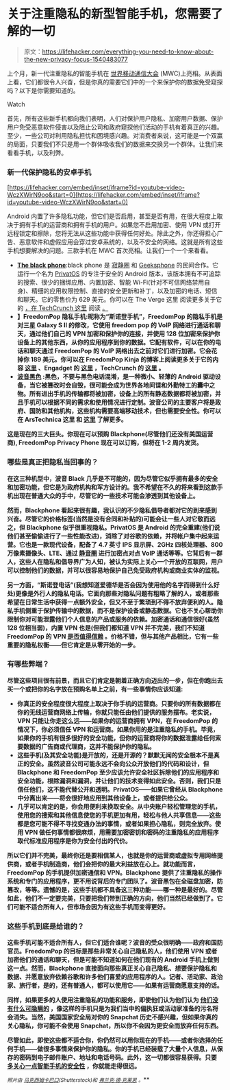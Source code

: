 # 关于注重隐私的新型智能手机，您需要了解的一切

> 原文：<https://lifehacker.com/everything-you-need-to-know-about-the-new-privacy-focus-1540483077>

上个月，新一代注重隐私的智能手机在 [世界移动通信大会](http://www.mobileworldcongress.com/) (MWC)上亮相。从表面上看，它们都很令人兴奋，但是你真的需要它们中的一个来保护你的数据免受窥探吗？以下是你需要知道的。

Watch

首先，所有这些新手机都向我们表明，人们对保护用户隐私、加密用户数据、保护用户免受恶意软件侵害以及阻止公司和政府窥探他们活动的手机有着真正的兴趣。至少，一些公司对利用隐私担忧和困境感兴趣。对消费者来说，这可能是一个双赢的局面，只要我们不只是用一个群体吸收我们的数据来交换另一个群体。让我们来看看手机，以及利弊。

### 新一代保护隐私的安卓手机

 [https://lifehacker.com/embed/inset/iframe?id=youtube-video-WczXWirN9oo&start=0](https://lifehacker.com/embed/inset/iframe?id=youtube-video-WczXWirN9oo&start=0) 

Android 内置了许多隐私功能，但它们是否启用，甚至是否有用，在很大程度上取决于拥有手机的运营商和拥有手机的用户。如果您不启用加密、使用 VPN 或打开远程锁定和擦除，您将无法从这些功能中获得任何好处。除此之外，你还得担心广告、恶意软件和虚假应用会穿过安卓系统的，以及不安全的网络。这就是所有这些手机想要解决的问题。三款手机在 MWC 首次亮相。让我们一个一个来看看。

*   [**The black phone**](https://www.blackphone.ch/):black phone 是 [寂静圈](https://silentcircle.com/) 和 [Geeksphone](http://www.geeksphone.com/) 的民间合作。它运行一个名为 [PrivatOS](https://www.blackphone.ch/phone/#privatosvsandroid) 的专注于安全的 Android 版本，该版本拥有不可追踪的搜索、很少的捆绑应用、内置加密、智能 Wi-Fi(针对不可信网络禁用自身)、精细的应用权限控制、直接的安全更新和补丁，以及加密的电话、短信和聊天。它的零售价为 629 美元。你可以在 The Verge 这里 阅读更多关于它的 [，在 TechCrunch 这里](http://www.theverge.com/2014/2/24/5441642/blackphone-silent-circle-geeksphone-pre-order-launch) 阅读 [。](http://techcrunch.com/2014/02/26/close-look-at-blackphone/)
*   [](http://www.freedompop.com/theprivacyphone?utm_source=freedompop&utm_medium=kinja&utm_campaign=snowden)**】FreedomPop 隐私手机:昵称为“斯诺登手机”，FreedomPop 的隐私手机是对三星 Galaxy S II 的修改，它使用 freedom pop 的 VoIP 网络进行通话和聊天，通过他们自己的 VPN 加密和保护你的连接，并使用 128 位加密来保护你设备上的其他东西，从你的应用程序到你的数据。它配有软件，可以在你的电话和聊天通过 FreedomPop 的 VoIP 网络出去之前对它们进行加密。它会花掉你 189 美元。你可以在 FreedomPop Kinja 的博客上阅读更多关于它的内容 [这里](http://freedompop.kinja.com/move-over-justin-timberlake-freedompop-is-bringing-pr-1538029847) 、Engadget 的 [这里](http://www.engadget.com/2014/03/05/freedompop-privacy-phone/) ，TechCrunch 的 [这里](http://techcrunch.com/2014/03/04/freedompop-announces-the-privacy-phone-a-k-a-the-snowden-phone-a-k-a-the-terrorist-phone/) 。**
*   **[**波音黑色**](http://www.boeing.com/boeing/defense-space/ic/black/index.page) :黑色，不要与黑色电话混淆，是一种微小、轻薄的 Android 驱动设备，当它被篡改时会自毁，很可能会成为世界各地间谍和外勤特工的囊中之物。所有进出手机的传输都将被加密，设备上的所有静态数据都将被加密，并且手机可以根据不同的需求和使用情况进行定制。波音公司的主要客户将是政府、国防和其他机构，这些机构需要高端移动技术，但也需要安全性。你可以在 ArsTechnica 这里 和 [这里](http://arstechnica.com/information-technology/2014/02/deep-black-more-details-on-boeings-new-secure-android-smartphone/) 了解更多。**

**这是现在的三大巨头。你现在可以预购 Blackphone(尽管他们还没有美国运营商), FreedomPop Privacy Phone 现在可以订购，但将在 1-2 周内发货。**

### **哪些是真正把隐私当回事的？**

**在这三种机型中，波音 Black 几乎是不可能的，因为尽管它似乎拥有最多的安全和加密功能，但它是为政府机构和军方设计的。我不希望在不久的将来看到这款手机出现在普通大众的手中，尽管它的一些技术可能会渗透到其他设备上。**

**然而，Blackphone 看起来很有趣，我认识的不少隐私倡导者都对它的到来感到兴奋。尽管它的价格标签(当然是没有合同和补贴的)可能会让一些人对它敬而远之，但 Blackphone 似乎很重视隐私。PrivatOS 是 Android 的完全重建(他们说他们甚至偷偷进行了一些性能改进)，消除了对谷歌的依赖，并将帐户集中起来运营。它也是一款现代设备，配备了 4.7 英寸 IPS 显示屏、2GHz 四核处理器、800 万像素摄像头、LTE、通过 [静音圈](https://silentcircle.com/web/silent-phone/) 进行加密点对点 VoIP 通话等等。它背后有一群人，这些人在隐私和倡导界广为人知，被认为实际上关心一个开放的互联网，用户可以控制他们的数据，并可以很容易地保护自己免受政府机构或商业实体的监视。**

**另一方面，“斯诺登电话”(我想知道爱德华是否会因为使用他的名字而得到什么好处)更像是外行人的隐私电话。它面向那些对隐私问题有粗略了解的人，或者那些希望在日常生活中获得一点额外安全，但又不至于繁琐到不得不放弃便利的人。隐私手机侧重于保护传输中的数据，而不是保护设备或静态数据。它也不关心帮助你限制你对可能泄露他们个人信息的产品或服务的依赖。加密通话和通信很好(虽然 128 位相当弱)，内置 VPN 也是(但我们都知道 VPN 并不完美，我们不知道 FreedomPop 的 VPN [是否值得信赖](http://lifehacker.com) 。价格不错，但与其他产品相比，它有一些重要的隐私权衡——但它肯定是从零开始的一步。**

### **有哪些弊端？**

**尽管这些项目很有前景，而且它们肯定是朝着正确方向迈出的一步，但在你跑出去买一个或把你的名字放在预购名单上之前，有一些事情你应该知道:**

*   **你真正的安全程度很大程度上取决于你手机的运营商。只要你的所有数据都在你的无线运营商网络上传输，你就只能任由他们提供的服务摆布。老实说，VPN 只能让你走这么远——如果你的运营商拥有 VPN，在 FreedomPop 的情况下，你必须信任 VPN 和运营商。如果你用的是注重隐私的手机。毕竟，如果你的手机有很多很好的安全功能，但你的运营商将你的数据泄露给任何索要数据的广告商或代理商，这并不能保护你的隐私。**
*   **这些手机(及其安全功能)是开放的，还是开源的？默默无闻的安全根本不是真正的安全。虽然波音公司可能永远不会向公众开放他们的代码和设计，但 Blackphone 和 FreedomPop 至少应该允许安全社区拆除他们的应用程序和安全功能，根除漏洞和漏洞，并让他们的技术变得如此安全。否则，我们只是信任他们，这不能代替公开和透明。PrivatOS——如果它曾经从 Blackphone 中分离出来——将会很好地应用到其他设备上，或者提供给公众。**
*   **几乎可以肯定的是，你会用便利来换取安全。从中央账户轻松管理您的手机，使用您的搜索和其他信息使您的手机更加有用，轻松与他人共享信息——这些都是您可能不得不寻找变通办法的事情，或者如果担心隐私，则完全放弃。使用 VPN 做任何事情都很麻烦，用需要加密密钥和密码的注重隐私的应用程序取代标准应用程序是你为安全付出的代价。**

**所以它们并不完美，最终你还是要相信某人，也就是你的运营商或虚拟专用网络提供商，或者手机制造商，他们会把你的最大利益放在心上。就功能而言，FreedomPop 的手机提供加密通信和 VPN。Blackphone 提供了注重隐私的操作系统和专门的应用程序，更不用说背后的专门团队了。波音黑包在全磁盘加密，防篡改，等等。遗憾的是，这些手机都不具备这三种功能——哪一种是最好的。尽管如此，他们不一定要完美，只要把我们带到正确的方向，他们当然已经做到了。它们可能不适合所有人，但市场会因为有这些手机而变得更好。**

### **这些手机到底是给谁的？**

**这些手机可能不适合所有人，但它们适合谁呢？波音的受众很明确——政府和国防官员。FreedomPop 的目标是那些非常关心自己隐私的人，他们使用 VPN 或者加密他们的通话和聊天，但是可能不知道如何在他们现有的 Android 手机上做到这一点。然而，Blackphone 直接面向那些真正关心自己隐私、想要保护隐私和数据、并愿意放弃依赖谷歌和许多他们喜爱的应用程序的人。记者、活动家、政治家、旅行者，是的，还有普通人，都可以使用它——如果有运营商愿意支持的话。**

**同样，如果更多的人使用注重隐私的功能和服务，即使他们认为他们认为 [他们没有什么可隐瞒的](https://lifehacker.com/plenty-to-hide-5918171) ，像这样的手机只是为我们当中的偏执狂或活动家准备的污名将会消失。当然，美国国家安全局对你的 Snapchat 历史不感兴趣，但如果你真的关心隐私，你可能不会使用 Snapchat，所以你不会因为更安全而放弃任何东西。**

**尽管如此，即使这些都不适合你，你仍然可以用你现在的手机——或者你选择的任何手机——做很多事情来保护你的隐私。你的手机已经装载了大量个人信息，从保存的密码到电子邮件账户、地址和电话号码。此外，这一切都很容易获得。只要 [多关心一点智能手机的安全性](https://lifehacker.com/why-you-should-care-more-about-your-smartphone-s-securi-1531990375) ，你就能走得很远。**

***<small>照片由</small>* [*<small>马克西姆卡巴口</small>*](http://www.shutterstock.com/pic.mhtml?id=159902675&src=id)*<small>(Shutterstock)和</small>* [*<small>弗兰克·德·克莱恩</small>*](http://www.flickr.com/photos/59532782@N00/11762831134/) *<small>。</small>***